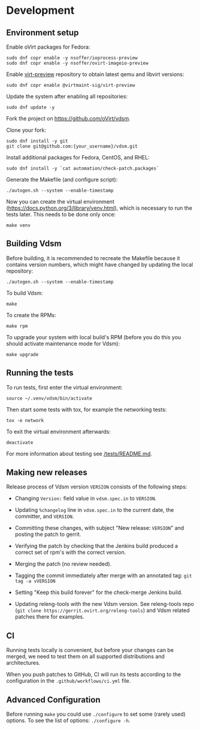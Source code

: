 # Development

## Environment setup

Enable oVirt packages for Fedora:

    sudo dnf copr enable -y nsoffer/ioprocess-preview
    sudo dnf copr enable -y nsoffer/ovirt-imageio-preview

Enable
[virt-preview](https://copr.fedorainfracloud.org/coprs/g/virtmaint-sig/virt-preview/)
repository to obtain latest qemu and libvirt versions:

    sudo dnf copr enable @virtmaint-sig/virt-preview

Update the system after enabling all repositories:

    sudo dnf update -y

Fork the project on https://github.com/oVirt/vdsm.

Clone your fork:

    sudo dnf install -y git
    git clone git@github.com:{your_username}/vdsm.git

Install additional packages for Fedora, CentOS, and RHEL:

    sudo dnf install -y `cat automation/check-patch.packages`

Generate the Makefile (and configure script):

    ./autogen.sh --system --enable-timestamp

Now you can create the virtual environment
(https://docs.python.org/3/library/venv.html), which is necessary to run the
tests later. This needs to be done only once:

    make venv


## Building Vdsm

Before building, it is recommended to recreate the Makefile because it
contains version numbers, which might have changed by updating the local
repository:

    ./autogen.sh --system --enable-timestamp

To build Vdsm:

    make

To create the RPMs:

    make rpm

To upgrade your system with local build's RPM (before you do this you should
activate maintenance mode for Vdsm):

    make upgrade


## Running the tests

To run tests, first enter the virtual environment:

    source ~/.venv/vdsm/bin/activate

Then start some tests with tox, for example the networking tests:

    tox -e network

To exit the virtual environment afterwards:

    deactivate

For more information about testing see [/tests/README.md](/tests/README.md).


## Making new releases

Release process of Vdsm version `VERSION` consists of the following
steps:

- Changing `Version:` field value in `vdsm.spec.in` to `VERSION`.

- Updating `%changelog` line in `vdsm.spec.in` to the current date,
  the committer, and `VERSION`.

- Committing these changes, with subject "New release: `VERSION`" and
  posting the patch to gerrit.

- Verifying the patch by checking that the Jenkins build produced a
  correct set of rpm's with the correct version.

- Merging the patch (no review needed).

- Tagging the commit immediately after merge with an annotated tag:
  `git tag -a vVERSION`

- Setting "Keep this build forever" for the check-merge Jenkins build.

- Updating releng-tools with the new Vdsm version.  See releng-tools
  repo (`git clone https://gerrit.ovirt.org/releng-tools`) and Vdsm
  related patches there for examples.


## CI

Running tests locally is convenient, but before your changes can be
merged, we need to test them on all supported distributions and
architectures.

When you push patches to GitHub, CI will run its tests according to the
configuration in the `.github/workflows/ci.yml` file.


## Advanced Configuration

Before running `make` you could use `./configure` to set some (rarely used) options.
To see the list of options: `./configure -h`.
